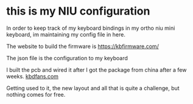 # this is my NIU configuration

In order to keep track of my keyboard bindings in my ortho niu mini
keyboard, im maintaining my config file in here.

The website to build the firmware is https://kbfirmware.com/

The json file is the configuration to my keyboard

I built the pcb and wired it after I got the package from china after a few
weeks. [kbdfans.com](https://kbdfans.com/collections/diy-kit/products/niu-mini-40-diy-kit?variant=40822907789)

Getting used to it, the new layout and all that is quite a challenge, but
nothing comes for free.
